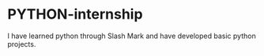 # PYTHON-internship
I have learned python through Slash Mark and have developed basic python projects.
